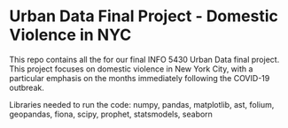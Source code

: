 # Urban Data Final Project - Domestic Violence in NYC
This repo contains all the for our final INFO 5430 Urban Data final project. This project focuses on domestic violence in New York City, with a particular emphasis on the months immediately following the COVID-19 outbreak.  

Libraries needed to run the code: numpy, pandas, matplotlib, ast, folium, geopandas, fiona, scipy, prophet, statsmodels, seaborn
